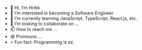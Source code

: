- 👋 Hi, I’m Hritik 
- 👀 I’m interested in becoming a Software Engineer
- 🌱 I’m currently learning JavaScript, TypeScript, React.js, etc.
- 💞️ I’m looking to collaborate on ...
- 📫 How to reach me ...
- 😄 Pronouns: ...
- ⚡ Fun fact: Programming is ez.

<!---
x-hritik-x/x-hritik-x is a ✨ special ✨ repository because its `README.md` (this file) appears on your GitHub profile.
You can click the Preview link to take a look at your changes.
--->

